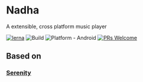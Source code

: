 # Nadha

A extensible, cross platform music player

[![lerna](https://img.shields.io/badge/maintained%20with-lerna-cc00ff.svg)](https://lerna.js.org/)
![Build](https://github.com/YajanaRao/Nadha/workflows/Build/badge.svg?branch=master)
![Platform - Android](https://img.shields.io/badge/platform-Android-yellow.svg)
[![PRs Welcome](https://img.shields.io/badge/PRs-Welcome-brightgreen.svg)](https://github.com/YajanaRao/Serenity/pulls)

## Based on

### [Serenity](!https://github.com/YajanaRao/Serenity)
